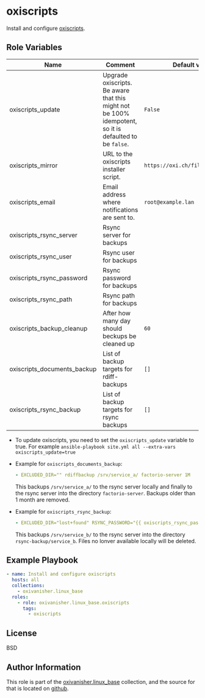 oxiscripts
==========

Install and configure [oxiscripts](https://github.com/oxivanisher/oxiscripts).

Role Variables
--------------

| Name          | Comment                              | Default value |
|---------------|--------------------------------------|---------------|
| oxiscripts_update | Upgrade oxiscripts. Be aware that this might not be 100% idempotent, so it is defaulted to be `false`. | `False`          |
| oxiscripts_mirror | URL to the oxiscripts installer script. | `https://oxi.ch/files/install.sh`          |
| oxiscripts_email  | Email address where notifications are sent to. | `root@example.lan`          |
| oxiscripts_rsync_server | Rsync server for backups |          |
| oxiscripts_rsync_user  | Rsync user for backups |          |
| oxiscripts_rsync_password | Rsync password for backups |           |
| oxiscripts_rsync_path | Rsync path for backups |           |
| oxiscripts_backup_cleanup | After how many day should beckups be cleaned up | `60` |
| oxiscripts_documents_backup  | List of backup targets for rdiff-backups | `[]`          |
| oxiscripts_rsync_backup | List of backup targets for rsync backups | `[]`          |

* To update oxiscripts, you need to set the `oxiscripts_update` variable to true. For example `ansible-playbook site.yml all --extra-vars oxiscripts_update=true`

* Example for `oxiscripts_documents_backup`:
  ```yaml
  - EXCLUDED_DIR="" rdiffbackup /srv/service_a/ factorio-server 1M
  ```
  This backups `/srv/service_a/` to the rsync server locally and finally to the rsync server into the directory `factorio-server`. Backups older than 1 month are removed.

* Example for `oxiscripts_rsync_backup`:
  ```yaml
  - EXCLUDED_DIR="lost+found" RSYNC_PASSWORD="{{ oxiscripts_rsync_password }}" rsyncbackup /srv/service_b/ backup@{{ oxiscripts_rsync_server }}::rsync-backup/service_b "--delete"
  ```
  This backups `/srv/service_b/` to the rsync server into the directory `rsync-backup/service_b`. Files no lonver available locally will be deleted.

Example Playbook
----------------

```yaml
- name: Install and configure oxiscripts
  hosts: all
  collections:
    - oxivanisher.linux_base
  roles:
    - role: oxivanisher.linux_base.oxiscripts
      tags:
        - oxiscripts
```
License
-------

BSD

Author Information
------------------

This role is part of the [oxivanisher.linux_base](https://galaxy.ansible.com/ui/repo/published/oxivanisher/linux_base/) collection, and the source for that is located on [github](https://github.com/oxivanisher/collection-linux_base).
